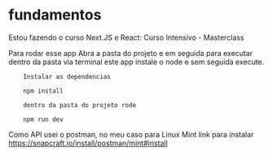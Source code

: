 # fundamentos
Estou fazendo o curso Next.JS e React: Curso Intensivo - Masterclass 

Para rodar esse app 
        Abra a pasta do projeto e em seguida para executar dentro da pasta via terminal este app instale o node e sem seguida execute.

        Instalar as dependencias 
        
        npm install 

        dentro da pasta do projeto rode 

        npm run dev


Como API usei o postman, no meu caso para Linux Mint 
    link para instalar 
    https://snapcraft.io/install/postman/mint#install